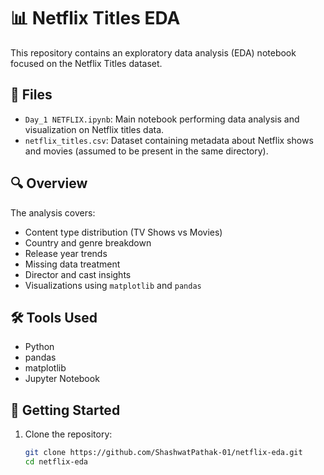 # 📊 Netflix Titles EDA

This repository contains an exploratory data analysis (EDA) notebook focused on the Netflix Titles dataset.

## 📁 Files

- `Day_1 NETFLIX.ipynb`: Main notebook performing data analysis and visualization on Netflix titles data.
- `netflix_titles.csv`: Dataset containing metadata about Netflix shows and movies (assumed to be present in the same directory).

## 🔍 Overview

The analysis covers:
- Content type distribution (TV Shows vs Movies)
- Country and genre breakdown
- Release year trends
- Missing data treatment
- Director and cast insights
- Visualizations using `matplotlib` and `pandas`

## 🛠️ Tools Used

- Python
- pandas
- matplotlib
- Jupyter Notebook

## 🚀 Getting Started

1. Clone the repository:
   ```bash
   git clone https://github.com/ShashwatPathak-01/netflix-eda.git
   cd netflix-eda

